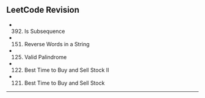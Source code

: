 ## LeetCode Revision

- 392. Is Subsequence
- 151. Reverse Words in a String
- 125. Valid Palindrome
- 122. Best Time to Buy and Sell Stock II
- 121. Best Time to Buy and Sell Stock

---
